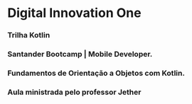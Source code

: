 # Digital Innovation One

### Trilha Kotlin

### Santander Bootcamp | Mobile Developer. 
### Fundamentos de Orientação a Objetos com Kotlin.
### Aula ministrada pelo professor Jether
